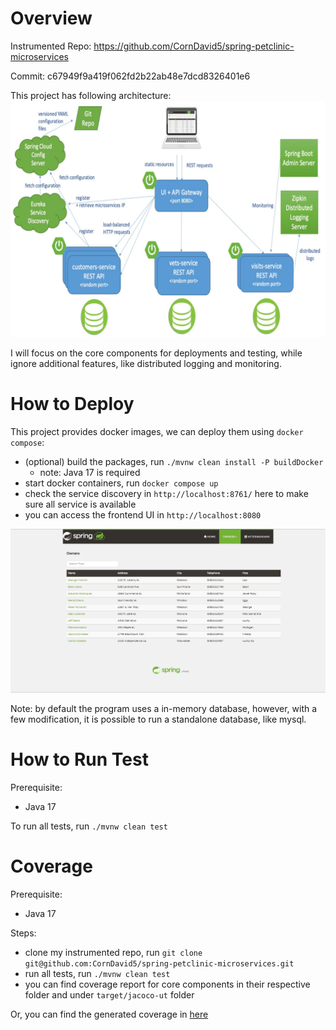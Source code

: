 # Overview
Instrumented Repo: https://github.com/CornDavid5/spring-petclinic-microservices

Commit: c67949f9a419f062fd2b22ab48e7dcd8326401e6

This project has following architecture:
![](arch.jpg)

I will focus on the core components for deployments and testing, while ignore additional features, like distributed logging and monitoring.

# How to Deploy
This project provides docker images, we can deploy them using `docker compose`:
- (optional) build the packages, run `./mvnw clean install -P buildDocker`
    - note: Java 17 is required
- start docker containers, run `docker compose up`
- check the service discovery in `http://localhost:8761/` here to make sure all service is available
- you can access the frontend UI in `http://localhost:8080`

![](./ui.png)

Note: by default the program uses a in-memory database, however, with a few modification, it is possible to run a standalone database, like mysql.

# How to Run Test
Prerequisite:
- Java 17

To run all tests, run `./mvnw clean test`

# Coverage
Prerequisite:
- Java 17

Steps:
- clone my instrumented repo, run `git clone git@github.com:CornDavid5/spring-petclinic-microservices.git`
- run all tests, run `./mvnw clean test`
- you can find coverage report for core components in their respective folder and under `target/jacoco-ut` folder

Or, you can find the generated coverage in [here](./coverage/)
